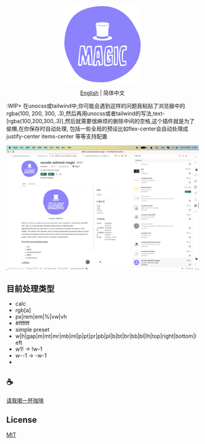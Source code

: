 <p align="center">
<img height="200" src="./assets/kv.png" alt="magic">
</p>
<p align="center"> <a href="./README.md">English</a> | 简体中文</p>

:WIP> 在unocss或tailwind中,你可能会遇到这样的问题我粘贴了浏览器中的rgba(100, 200, 300, .3),然后再用unocss或者tailwind的写法,text-[rgba(100,200,300,.3)],然后就需要很麻烦的删除中间的空格,这个插件就是为了偷懒,在你保存时自动处理, 包括一些全局的预设比如flex-center会自动处理成justify-center items-center 等等支持配置

![demo](assets/demo.gif)

## 目前处理类型
- calc
- rgb[a]
- px|rem|em|%|vw|vh
- #ffffff
- simple preset
- w|h|gap|m|mt|mr|mb|ml|p|pt|pr|pb|pl|b|bt|br|bb|bl|lh|top|right|bottom|left
- w1! -> !w-1
- w--1 -> -w-1
- 
## :coffee:

[请我喝一杯咖啡](https://github.com/Simon-He95/sponsor)

## License

[MIT](./license)
